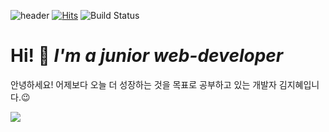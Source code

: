 ![header](https://capsule-render.vercel.app/api?type=Waving&height=300&text=Jihye%20Kim!&desc=My%20GitHub%20Profile&animation=fadeIn&fontAlign=75&fontAlignY=40&descAlign=80)
[![Hits](https://hits.seeyoufarm.com/api/count/incr/badge.svg?url=https%3A%2F%2Fgithub.com%2Fgigi3074%2Fhit-counter&count_bg=%232F99F9&title_bg=%236D6D6D&icon=github.svg&icon_color=%23E7E7E7&title=hits&edge_flat=false)](https://hits.seeyoufarm.com) ![Build Status](https://img.shields.io/github/followers/gigi3074?style=social)

# Hi! 👋 _I'm a junior web-developer_

안녕하세요!
어제보다 오늘 더 성장하는 것을 목표로 공부하고 있는 개발자 김지혜입니다.😉

<img src="https://img.shields.io/badge/JAVA-007396?style=for-the-badge&logo=java&logoColor=white">

